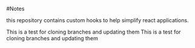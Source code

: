 #Notes

this repository contains custom hooks to help simplify react applications.

This is a test for cloning branches and updating them
This is a test for cloning branches and updating them
